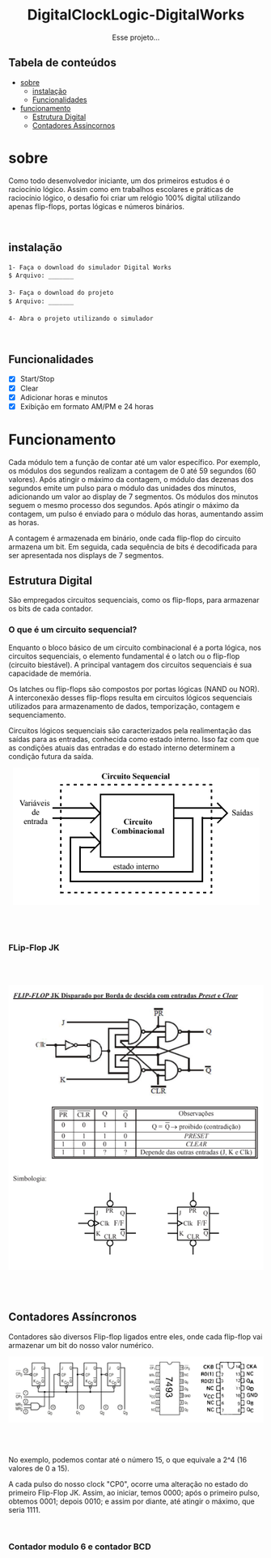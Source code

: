 <h1 align="center">DigitalClockLogic-DigitalWorks</h1>

<p align="center"> Esse projeto... </p>

## Tabela de conteúdos
<!-----ts----->
  * [sobre](#sobre)
    * [instalação](#instalação)
    * [Funcionalidades](#instalação)
  * [funcionamento](#funcionamento)
    * [Estrutura Digital](#funcionamentoDigital)
    * [Contadores Assincornos](#contadores-Assincronos)
 
  
  



# sobre
<P>Como todo desenvolvedor iniciante, um dos primeiros estudos é o raciocínio lógico. Assim como em trabalhos escolares e práticas de raciocínio lógico, o desafio foi criar um relógio 100% digital utilizando apenas flip-flops, portas lógicas e números binários.</P>

<br>


## instalação

```bash
1- Faça o download do simulador Digital Works
$ Arquivo: _______

3- Faça o download do projeto
$ Arquivo: _______

4- Abra o projeto utilizando o simulador
```
<br>

## Funcionalidades

- [x] Start/Stop
- [x] Clear
- [x] Adicionar horas e minutos
- [x] Exibição em formato AM/PM e 24 horas

# Funcionamento

<p>Cada módulo tem a função de contar até um valor específico. Por exemplo, os módulos dos segundos realizam a contagem de 0 até 59 segundos (60 valores). Após atingir o máximo da contagem, o módulo das dezenas dos segundos emite um pulso para o módulo das unidades dos minutos, adicionando um valor ao display de 7 segmentos. Os módulos dos minutos seguem o mesmo processo dos segundos. Após atingir o máximo da contagem, um pulso é enviado para o módulo das horas, aumentando assim as horas.

A contagem é armazenada em binário, onde cada flip-flop do circuito armazena um bit. Em seguida, cada sequência de bits é decodificada para ser apresentada nos displays de 7 segmentos.</p>

## Estrutura Digital 

<p>São empregados circuitos sequenciais, como os flip-flops, para armazenar os bits de cada contador.</p>

### O que é um circuito sequencial?

<p>Enquanto o bloco básico de um circuito combinacional é a porta lógica, nos circuitos sequenciais, o elemento fundamental é o latch ou o flip-flop (circuito biestável). A principal vantagem dos circuitos sequenciais é sua capacidade de memória.

Os latches ou flip-flops são compostos por portas lógicas (NAND ou NOR). A interconexão desses flip-flops resulta em circuitos lógicos sequenciais utilizados para armazenamento de dados, temporização, contagem e sequenciamento.

Circuitos lógicos sequenciais são caracterizados pela realimentação das saídas para as entradas, conhecida como estado interno. Isso faz com que as condições atuais das entradas e do estado interno determinem a condição futura da saída.</p>

<p align="center">
  <img alt="Readme" title="Readme" src="./imagens/Capturar.PNG"/> 
 </p>

<br></br>
 
 ### FLip-Flop JK

<br></br>

 <p align="center">
  <img alt="Readme" title="Readme" src="./imagens/3.PNG"/> 
 </p>

<br></br>

## Contadores Assíncronos 

<p>Contadores são diversos Flip-flop ligados entre eles, onde cada flip-flop vai armazenar um bit do nosso valor numérico. </p>

<p align="center">
  <img alt="Readme" title="Readme" src="./imagens/4.PNG"/> 
 </p>

<br></br>

<p>No exemplo, podemos contar até o número 15, o que equivale a 2^4 (16 valores de 0 a 15).

A cada pulso do nosso clock "CP0", ocorre uma alteração no estado do primeiro Flip-Flop JK. Assim, ao iniciar, temos 0000; após o primeiro pulso, obtemos 0001; depois 0010; e assim por diante, até atingir o máximo, que seria 1111.</p>

<br>

### Contador modulo 6 e contador BCD 

















